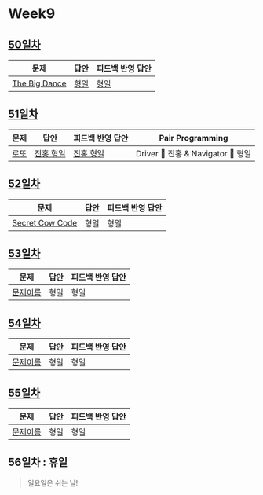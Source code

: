 # Week9

## [50일차](Day50)

| 문제                                                  | 답안                        | 피드백 반영 답안               |
| ----------------------------------------------------- | --------------------------- | ------------------------------ |
| [The Big Dance](https://www.acmicpc.net/problem/6012) | [형일](Day50/bj6012_jhi.js) | [형일](Day50/bj6012_jhi_fb.js) |

## [51일차](Day51)

| 문제                                         | 답안                                | 피드백 반영 답안                       | Pair Programming                   |
| -------------------------------------------- | ----------------------------------- | -------------------------------------- | ---------------------------------- |
| [로또](https://www.acmicpc.net/problem/6603) | [진홍 형일](Day51/bj6603_kjhjhi.js) | [진홍 형일](Day51/bj6603_kjhjhi_fb.js) | Driver 🚗 진홍 & Navigator 🧭 형일 |

## [52일차](Day52)

| 문제                                                     | 답안 | 피드백 반영 답안 |
| -------------------------------------------------------- | ---- | ---------------- |
| [Secret Cow Code](https://www.acmicpc.net/problem/14454) | 형일 | 형일             |

## [53일차](Day53)

| 문제                 | 답안 | 피드백 반영 답안 |
| -------------------- | ---- | ---------------- |
| [문제이름](문제링크) | 형일 | 형일             |

## [54일차](Day54)

| 문제                 | 답안 | 피드백 반영 답안 |
| -------------------- | ---- | ---------------- |
| [문제이름](문제링크) | 형일 | 형일             |

## [55일차](Day55)

| 문제                 | 답안 | 피드백 반영 답안 |
| -------------------- | ---- | ---------------- |
| [문제이름](문제링크) | 형일 | 형일             |

## 56일차 : 휴일

> 일요일은 쉬는 날!
